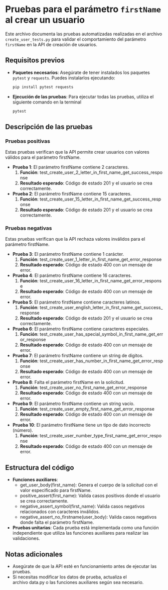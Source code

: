 ﻿# Pruebas para el parámetro `firstName` al crear un usuario

Este archivo documenta las pruebas automatizadas realizadas en el archivo `create_user_tests.py` para validar el comportamiento del parámetro `firstName` en la API de creación de usuarios.

## Requisitos previos

- **Paquetes necesarios**: Asegúrate de tener instalados los paquetes `pytest` y `requests`. Puedes instalarlos ejecutando:

  ```bash
  pip install pytest requests
- **Ejecución de las pruebas**:  Para ejecutar todas las pruebas, utiliza el siguiente comando en la terminal

  ```bash
  pytest

## Descripción de las pruebas

### Pruebas positivas

Estas pruebas verifican que la API permite crear usuarios con valores válidos para el parámetro firstName.

- **Prueba 1**: El parámetro firstName contiene 2 caracteres.
   1. **Función**: test\_create\_user\_2\_letter\_in\_first\_name\_get\_success\_response
   1. **Resultado esperado**: Código de estado 201 y el usuario se crea correctamente.
- **Prueba 2**: El parámetro firstName contiene 15 caracteres.
   1. **Función**: test\_create\_user\_15\_letter\_in\_first\_name\_get\_success\_response
   1. **Resultado esperado**: Código de estado 201 y el usuario se crea correctamente.

### Pruebas negativas

Estas pruebas verifican que la API rechaza valores inválidos para el parámetro firstName.

- **Prueba 3**: El parámetro firstName contiene 1 carácter.
   1. **Función**: test\_create\_user\_1\_letter\_in\_first\_name\_get\_error\_response
   1. **Resultado esperado**: Código de estado 400 con un mensaje de error.
- **Prueba 4**: El parámetro firstName contiene 16 caracteres.
   1. **Función**: test\_create\_user\_16\_letter\_in\_first\_name\_get\_error\_response
   1. **Resultado esperado**: Código de estado 400 con un mensaje de error.
- **Prueba 5**: El parámetro firstName contiene caracteres latinos.
   1. **Función**: test\_create\_user\_english\_letter\_in\_first\_name\_get\_success\_response
   1. **Resultado esperado**: Código de estado 201 y el usuario se crea correctamente.
- **Prueba 6**: El parámetro firstName contiene caracteres especiales.
   1. **Función**: test\_create\_user\_has\_special\_symbol\_in\_first\_name\_get\_error\_response
   2. **Resultado esperado**: Código de estado 400 con un mensaje de error.
- **Prueba 7**: El parámetro firstName contiene un string de dígitos.
   1. **Función**: test\_create\_user\_has\_number\_in\_first\_name\_get\_error\_response
   2. **Resultado esperado**: Código de estado 400 con un mensaje de error.
- **Prueba 8**: Falta el parámetro firstName en la solicitud.
   1. **Función**: test\_create\_user\_no\_first\_name\_get\_error\_response
   2. **Resultado esperado**: Código de estado 400 con un mensaje de error.
- **Prueba 9**: El parámetro firstName contiene un string vacío.
   1. **Función**: test\_create\_user\_empty\_first\_name\_get\_error\_response
   2. **Resultado esperado**: Código de estado 400 con un mensaje de error.
- **Prueba 10**: El parámetro firstName tiene un tipo de dato incorrecto (número).
   1. **Función**: test\_create\_user\_number\_type\_first\_name\_get\_error\_response
   2. **Resultado esperado**: Código de estado 400 con un mensaje de error.

## Estructura del código

- **Funciones auxiliares**:
  - get\_user\_body(first\_name): Genera el cuerpo de la solicitud con el valor especificado para firstName.
  - positive\_assert(first\_name): Valida casos positivos donde el usuario se crea correctamente.
  - negative\_assert\_symbol(first\_name): Valida casos negativos relacionados con caracteres inválidos.
  - negative\_assert\_no\_firstname(user\_body): Valida casos negativos donde falta el parámetro firstName.
- **Pruebas unitarias**: Cada prueba está implementada como una función independiente que utiliza las funciones auxiliares para realizar las validaciones.

## Notas adicionales

- Asegúrate de que la API esté en funcionamiento antes de ejecutar las pruebas.
- Si necesitas modificar los datos de prueba, actualiza el archivo data.py o las funciones auxiliares según sea necesario.
